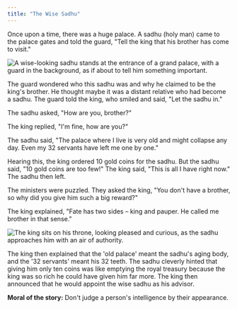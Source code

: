 ```yaml
---
title: "The Wise Sadhu"
---
```



Once upon a time, there was a huge palace. A sadhu (holy man) came to the palace gates and told the guard, "Tell the king that his brother has come to visit." 


![A wise-looking sadhu stands at the entrance of a grand palace, with a guard in the background, as if about to tell him something important.](/images/image_the-wise-sadhu0000000.png)


The guard wondered who this sadhu was and why he claimed to be the king's brother.  He thought maybe it was a distant relative who had become a sadhu.  The guard told the king, who smiled and said, "Let the sadhu in." 

The sadhu asked, "How are you, brother?" 

The king replied, "I'm fine, how are you?" 

The sadhu said, "The palace where I live is very old and might collapse any day. Even my 32 servants have left me one by one." 

Hearing this, the king ordered 10 gold coins for the sadhu. But the sadhu said, "10 gold coins are too few!"  The king said, "This is all I have right now." The sadhu then left. 

The ministers were puzzled. They asked the king, "You don't have a brother, so why did you give him such a big reward?" 

The king explained, "Fate has two sides – king and pauper.  He called me brother in that sense." 

![The king sits on his throne, looking pleased and curious, as the sadhu approaches him with an air of authority.](/images/image_the-wise-sadhu10.png)

The king then explained that the 'old palace' meant the sadhu's aging body, and the '32 servants' meant his 32 teeth. The sadhu cleverly hinted that giving him only ten coins was like emptying the royal treasury because the king was so rich he could have given him far more.  The king then announced that he would appoint the wise sadhu as his advisor.

**Moral of the story:** Don't judge a person's intelligence by their appearance.
